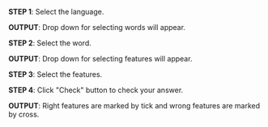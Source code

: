 **STEP 1**: Select the language.

**OUTPUT**: Drop down for selecting words will appear.

**STEP 2**: Select the word.

**OUTPUT**: Drop down for selecting features will appear.

**STEP 3**: Select the features.

**STEP 4**: Click "Check" button to check your answer.

**OUTPUT**: Right features are marked by tick and wrong features are marked by cross.
